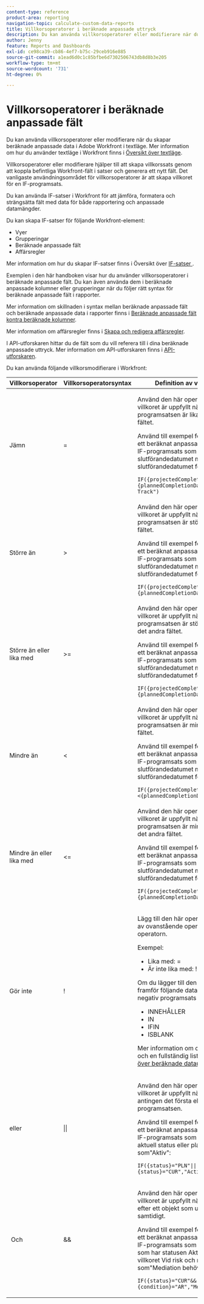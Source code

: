 ```yaml
---
content-type: reference
product-area: reporting
navigation-topic: calculate-custom-data-reports
title: Villkorsoperatorer i beräknade anpassade uttryck
description: Du kan använda villkorsoperatorer eller modifierare när du skapar beräknade anpassade data i Adobe Workfront i textläge.
author: Jenny
feature: Reports and Dashboards
exl-id: ce98ca39-cb86-4ef7-b75c-29ceb916e885
source-git-commit: a1ead6d0c1c85bfbe6d7302506743db8d8b3e205
workflow-type: tm+mt
source-wordcount: '731'
ht-degree: 0%

---
```


# Villkorsoperatorer i beräknade anpassade fält

<!-- Audited: 2/2024 -->

Du kan använda villkorsoperatorer eller modifierare när du skapar beräknade anpassade data i Adobe Workfront i textläge. Mer information om hur du använder textläge i Workfront finns i [Översikt över textläge](../../../reports-and-dashboards/reports/text-mode/understand-text-mode.md).

Villkorsoperatorer eller modifierare hjälper till att skapa villkorssats genom att koppla befintliga Workfront-fält i satser och generera ett nytt fält. Det vanligaste användningsområdet för villkorsoperatorer är att skapa villkoret för en IF-programsats.

Du kan använda IF-satser i Workfront för att jämföra, formatera och strängsätta fält med data för både rapportering och anpassade datamängder.

Du kan skapa IF-satser för följande Workfront-element:

* Vyer
* Grupperingar
* Beräknade anpassade fält
* Affärsregler

Mer information om hur du skapar IF-satser finns i Översikt över [&#x200B; IF-satser &#x200B;](../../../reports-and-dashboards/reports/calc-cstm-data-reports/if-statements-overview.md).

Exemplen i den här handboken visar hur du använder villkorsoperatorer i beräknade anpassade fält. Du kan även använda dem i beräknade anpassade kolumner eller grupperingar när du följer rätt syntax för beräknade anpassade fält i rapporter.

Mer information om skillnaden i syntax mellan beräknade anpassade fält och beräknade anpassade data i rapporter finns i [Beräknade anpassade fält kontra beräknade kolumner](../../../reports-and-dashboards/reports/calc-cstm-data-reports/calculated-custom-fields-calculated-columns.md).

Mer information om affärsregler finns i [Skapa och redigera affärsregler](/help/quicksilver/administration-and-setup/set-up-workfront/configure-system-defaults/business-rules.md).

I API-utforskaren hittar du de fält som du vill referera till i dina beräknade anpassade uttryck. Mer information om API-utforskaren finns i [API-utforskaren](../../../wf-api/general/api-explorer.md).

Du kan använda följande villkorsmodifierare i Workfront:

<table style="table-layout:auto"> 
 <col> 
 <col> 
 <col> 
 <thead> 
  <tr> 
   <th>Villkorsoperator</th> 
   <th>Villkorsoperatorsyntax</th> 
   <th>Definition av villkorsoperator</th> 
  </tr> 
 </thead> 
 <tbody> 
  <tr> 
   <td>Jämn</td> 
   <td>= </td> 
   <td> <p>Använd den här operatorn för att ange att villkoret är uppfyllt när det första fältet i programsatsen är lika med det andra fältet.</p> <p>Använd till exempel följande programsats i ett beräknat anpassat fält för att skapa en IF-programsats som jämför det planerade slutförandedatumet med det planerade slutförandedatumet för en uppgift: </p><p><code>IF({projectedCompletionDate}={plannedCompletionDate},"On Track","Off Track")</code></p> </td> 
  </tr> 
  <tr> 
   <td>Större än </td> 
   <td>&gt; </td> 
   <td>Använd den här operatorn för att ange att villkoret är uppfyllt när det första fältet i programsatsen är större än det andra fältet. <p>Använd till exempel följande programsats i ett beräknat anpassat fält för att skapa en IF-programsats som jämför det planerade slutförandedatumet med det planerade slutförandedatumet för en uppgift: </p><p><code>IF({projectedCompletionDate}&gt;{plannedCompletionDate},"Late","")</code></p></td> 
  </tr> 
  <tr> 
   <td>Större än eller lika med </td> 
   <td>&gt;= </td> 
   <td>Använd den här operatorn för att ange att villkoret är uppfyllt när det första fältet i programsatsen är större än eller lika med det andra fältet. <p>Använd till exempel följande programsats i ett beräknat anpassat fält för att skapa en IF-programsats som jämför det planerade slutförandedatumet med det planerade slutförandedatumet för en uppgift: </p><p><code>IF({projectedCompletionDate}&gt;={plannedCompletionDate},"Late","Early")</code></p></td> 
  </tr> 
  <tr> 
   <td>Mindre än </td> 
   <td>&lt; </td> 
   <td>Använd den här operatorn för att ange att villkoret är uppfyllt när  det första fältet i programsatsen är mindre än det andra fältet. <p>Använd till exempel följande programsats i ett beräknat anpassat fält för att skapa en IF-programsats som jämför det planerade slutförandedatumet med det planerade slutförandedatumet för en uppgift: </p><p><code>IF({projectedCompletionDate}&lt;{plannedCompletionDate},"Early","")</code></p></td> 
  </tr> 
  <tr> 
   <td>Mindre än eller lika med </td> 
   <td>&lt;= </td> 
   <td>Använd den här operatorn för att ange att villkoret är uppfyllt när  det första fältet i programsatsen är mindre än eller lika med det andra fältet. <p>Använd till exempel följande programsats i ett beräknat anpassat fält för att skapa en IF-programsats som jämför det planerade slutförandedatumet med det planerade slutförandedatumet för en uppgift: </p><p><code>IF({projectedCompletionDate}&lt;={plannedCompletionDate},"Early","Late")</code></p></td> 
  </tr> 
  <tr> 
   <td>Gör inte </td> 
   <td>! </td> 
   <td> <p>Lägg till den här operatorn framför någon av ovanstående operatorer för att negera operatorn. </p> <p>Exempel: </p> 
    <ul> 
     <li>Lika med: = </li> 
     <li>Är inte lika med: != </li> 
    </ul> <p>Om du lägger till den här operatorn framför följande datauttryck läggs en negativ programsats till i uttryck: </p> 
    <ul> 
     <li>INNEHÅLLER </li> 
     <li>IN </li> 
     <li>IFIN </li> 
     <li>ISBLANK </li> 
    </ul> <p>Mer information om de här datauttrycken och en fullständig lista finns i <a href="../../../reports-and-dashboards/reports/calc-cstm-data-reports/calculated-data-expressions.md" class="MCXref xref">Översikt över beräknade datauttryck</a>. </p> </td> 
  </tr> 
  <tr> 
   <td>eller </td> 
   <td>|| </td> 
   <td> <p>Använd den här operatorn för att ange att villkoret är uppfyllt när uttrycket  hittar antingen det första eller det andra värdet i programsatsen. </p> <p>Använd till exempel följande programsats i ett beräknat anpassat fält för att skapa en IF-programsats som markerar projekt i aktuell status eller planeringsstatus som"Aktiv": </p><p><code>IF({status}="PLN"||{status}="CUR","Active","Not Active")</code></p> </td> 
  </tr> 
  <tr> 
   <td> Och </td> 
   <td>&amp;&amp; </td> 
   <td> <p>Använd den här operatorn för att ange att villkoret är uppfyllt när uttrycket  söker efter ett objekt som uppfyller två villkor samtidigt. </p> <p>Använd till exempel följande programsats i ett beräknat anpassat fält för att skapa en IF-programsats som söker efter projekt som har statusen Aktuell och som har villkoret Vid risk och markerar dem som"Mediation behövs". </p><p><code>IF({status}="CUR"&&{condition}="AR","Mediation Needed","")</code></p> </td> 
  </tr> 
 </tbody> 
</table>
